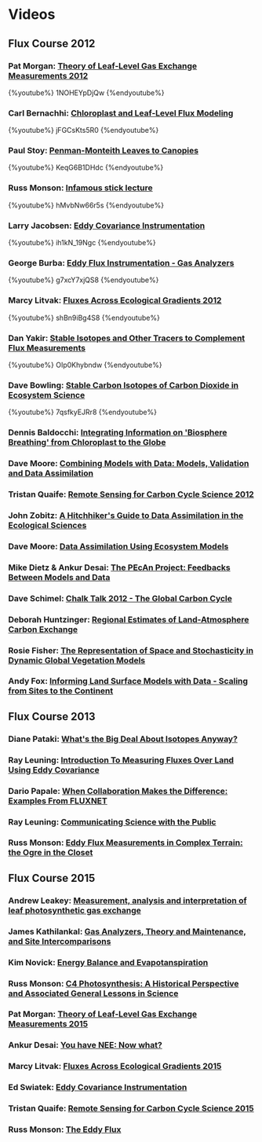 <!-- toc --> 


# Videos 

## Flux Course 2012

### Pat Morgan: [Theory of Leaf-Level Gas Exchange Measurements 2012](https://www.youtube.com/watch?v=1NOHEYpDjQw)

{%youtube%} 1NOHEYpDjQw {%endyoutube%}

### Carl Bernachhi: [Chloroplast and Leaf-Level Flux Modeling](https://www.youtube.com/watch?v=jFGCsKts5R0)

{%youtube%} jFGCsKts5R0 {%endyoutube%}

### Paul Stoy: [Penman-Monteith Leaves to Canopies](https://www.youtube.com/watch?v=KeqG6B1DHdc)

{%youtube%} KeqG6B1DHdc {%endyoutube%}

### Russ Monson: [Infamous stick lecture](https://www.youtube.com/watch?v=hMvbNw66r5s)

{%youtube%} hMvbNw66r5s {%endyoutube%}

### Larry Jacobsen: [Eddy Covariance Instrumentation](https://www.youtube.com/watch?v=ih1kN_19Ngc)

{%youtube%} ih1kN_19Ngc {%endyoutube%}

### George Burba: [Eddy Flux Instrumentation - Gas Analyzers](https://www.youtube.com/watch?v=g7xcY7xjQS8)

{%youtube%} g7xcY7xjQS8 {%endyoutube%}

### Marcy Litvak: [Fluxes Across Ecological Gradients 2012](https://www.youtube.com/watch?v=shBn9iBg4S8)

{%youtube%} shBn9iBg4S8 {%endyoutube%}

### Dan Yakir: [Stable Isotopes and Other Tracers to Complement Flux Measurements](https://www.youtube.com/watch?v=OIp0Khybndw)

{%youtube%} OIp0Khybndw {%endyoutube%}

### Dave Bowling: [Stable Carbon Isotopes of Carbon Dioxide in Ecosystem Science](https://www.youtube.com/watch?v=7qsfkyEJRr8) 

{%youtube%} 7qsfkyEJRr8 {%endyoutube%}

### Dennis Baldocchi: [Integrating Information on 'Biosphere Breathing' from Chloroplast to the Globe](https://www.youtube.com/watch?v=-SgdabTeQzA)

### Dave Moore: [Combining Models with Data: Models, Validation and Data Assimilation](https://www.youtube.com/watch?v=mn73c6E36_o&t=17s) 

### Tristan Quaife: [Remote Sensing for Carbon Cycle Science 2012](https://www.youtube.com/watch?v=FwUtx0oGrs4)

### John Zobitz: [A Hitchhiker's Guide to Data Assimilation in the Ecological Sciences](https://www.youtube.com/watch?v=cH9MtcWK6Do)

### Dave Moore: [Data Assimilation Using Ecosystem Models](https://www.youtube.com/watch?v=DeYAK2zFFBA&t=9s)

### Mike Dietz & Ankur Desai: [The PEcAn Project: Feedbacks Between Models and Data](https://www.youtube.com/watch?v=S_y6SnO7Hbw)

### Dave Schimel: [Chalk Talk 2012 - The Global Carbon Cycle](https://www.youtube.com/watch?v=bDucSWEHn34)

### Deborah Huntzinger: [Regional Estimates of Land-Atmosphere Carbon Exchange](https://www.youtube.com/watch?v=uRyvKUAb3bw)

### Rosie Fisher: [The Representation of Space and Stochasticity in Dynamic Global Vegetation Models](https://www.youtube.com/watch?v=TexpCkxlFLM)

### Andy Fox: [Informing Land Surface Models with Data - Scaling from Sites to the Continent](https://www.youtube.com/watch?v=ETc3oOhSULA&t=3s)

## Flux Course 2013

### Diane Pataki: [What's the Big Deal About Isotopes Anyway?](https://www.youtube.com/watch?v=J5iDIivBqFA&t=89s)

### Ray Leuning: [Introduction To Measuring Fluxes Over Land Using Eddy Covariance](https://www.youtube.com/watch?v=8wDjFXOje34&t=14s)

### Dario Papale: [When Collaboration Makes the Difference: Examples From FLUXNET](https://www.youtube.com/watch?v=ua0UUffs8I0)

### Ray Leuning: [Communicating Science with the Public](https://www.youtube.com/watch?v=73tZvrQC3pc)

### Russ Monson: [Eddy Flux Measurements in Complex Terrain: the Ogre in the Closet](https://www.youtube.com/watch?v=O1k03ZaW6Xw&t=15s)

## Flux Course 2015

### Andrew Leakey: [Measurement, analysis and interpretation of leaf photosynthetic gas exchange](https://www.youtube.com/watch?v=661WI5U503U)

### James Kathilankal: [Gas Analyzers, Theory and Maintenance, and Site Intercomparisons](https://www.youtube.com/watch?v=mNOoR4aouzg)

### Kim Novick: [Energy Balance and Evapotanspiration](https://www.youtube.com/watch?v=1uhFRgf-1UM)

### Russ Monson: [C4 Photosynthesis: A Historical Perspective and Associated General Lessons in Science](https://www.youtube.com/watch?v=5BPtY3rSYFI&t=4s)

### Pat Morgan: [Theory of Leaf-Level Gas Exchange Measurements 2015](https://www.youtube.com/watch?v=qPd8iMpgNmA)

### Ankur Desai: [You have NEE: Now what?](https://www.youtube.com/watch?v=7pUZ1yGH034)

### Marcy Litvak: [Fluxes Across Ecological Gradients 2015](https://www.youtube.com/watch?v=LJBevHvNvWM)

### Ed Swiatek: [Eddy Covariance Instrumentation](https://www.youtube.com/watch?v=5xSTPcUosXk)

### Tristan Quaife: [Remote Sensing for Carbon Cycle Science 2015](https://youtu.be/BILPrj554Eg)

### Russ Monson: [The Eddy Flux](https://www.youtube.com/watch?v=_h3AkHABklM&t=2s)





